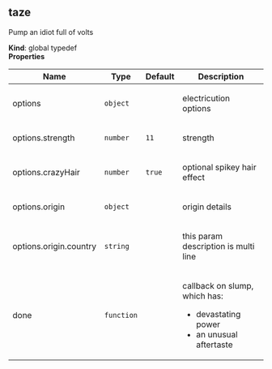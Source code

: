 <a name="taze"></a>

## taze
Pump an idiot full of volts

**Kind**: global typedef  
**Properties**

<table>
  <thead>
    <tr>
      <th>Name</th><th>Type</th><th>Default</th><th>Description</th>
    </tr>
  </thead>
  <tbody>
<tr>
    <td>options</td><td><code>object</code></td><td></td><td><p>electricution options</p>
</td>
    </tr><tr>
    <td>options.strength</td><td><code>number</code></td><td><code>11</code></td><td><p>strength</p>
</td>
    </tr><tr>
    <td>options.crazyHair</td><td><code>number</code></td><td><code>true</code></td><td><p>optional spikey hair effect</p>
</td>
    </tr><tr>
    <td>options.origin</td><td><code>object</code></td><td></td><td><p>origin details</p>
</td>
    </tr><tr>
    <td>options.origin.country</td><td><code>string</code></td><td></td><td><p>this param description is
multi
line</p>
</td>
    </tr><tr>
    <td>done</td><td><code>function</code></td><td></td><td><p>callback on slump, which has:</p>
<ul>
<li>devastating power</li>
<li>an unusual aftertaste</li>
</ul>
</td>
    </tr>  </tbody>
</table>

